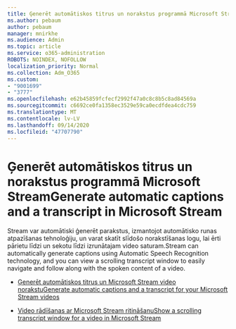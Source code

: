 ```yaml
---
title: Ģenerēt automātiskos titrus un norakstus programmā Microsoft Stream
ms.author: pebaum
author: pebaum
manager: mnirkhe
ms.audience: Admin
ms.topic: article
ms.service: o365-administration
ROBOTS: NOINDEX, NOFOLLOW
localization_priority: Normal
ms.collection: Adm_O365
ms.custom:
- "9001699"
- "3777"
ms.openlocfilehash: e62b45859fcfecf2992f47a0c8c8b5c8ad84569a
ms.sourcegitcommit: c6692ce0fa1358ec3529e59ca0ecdfdea4cdc759
ms.translationtype: MT
ms.contentlocale: lv-LV
ms.lasthandoff: 09/14/2020
ms.locfileid: "47707790"
---
```

# <a name="generate-automatic-captions-and-a-transcript-in-microsoft-stream"></a><span data-ttu-id="84273-102">Ģenerēt automātiskos titrus un norakstus programmā Microsoft Stream</span><span class="sxs-lookup"><span data-stu-id="84273-102">Generate automatic captions and a transcript in Microsoft Stream</span></span>

<span data-ttu-id="84273-103">Stream var automātiski ģenerēt parakstus, izmantojot automātisko runas atpazīšanas tehnoloģiju, un varat skatīt slīdošo norakstīšanas logu, lai ērti pārietu līdzi un sekotu līdzi izrunātajam video saturam.</span><span class="sxs-lookup"><span data-stu-id="84273-103">Stream can automatically generate captions using Automatic Speech Recognition technology, and you can view a scrolling transcript window to easily navigate and follow along with the spoken content of a video.</span></span>

- [<span data-ttu-id="84273-104">Ģenerēt automātiskos titrus un Microsoft Stream video norakstu</span><span class="sxs-lookup"><span data-stu-id="84273-104">Generate automatic captions and a transcript for your Microsoft Stream videos</span></span>](https://docs.microsoft.com/stream/portal-autogenerate-captions)

- [<span data-ttu-id="84273-105">Video rādīšanas ar Microsoft Stream ritināšanu</span><span class="sxs-lookup"><span data-stu-id="84273-105">Show a scrolling transcript window for a video in Microsoft Stream</span></span>](https://docs.microsoft.com/stream/portal-configure-transcript-mode)
